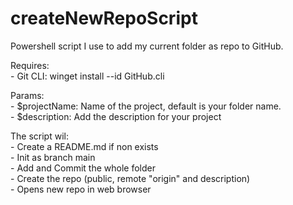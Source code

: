 # createNewRepoScript

Powershell script I use to add my current folder as repo to GitHub.  

Requires:  
    - Git CLI: winget install --id GitHub.cli  

Params:  
    - $projectName: Name of the project, default is your folder name.  
    - $description: Add the description for your project  

The script wil:  
    - Create a README.md if non exists  
    - Init as branch main  
    - Add and Commit the whole folder  
    - Create the repo (public, remote "origin" and description)  
    - Opens new repo in web browser  

